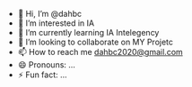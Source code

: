 - 👋 Hi, I’m @dahbc
- 👀 I’m interested in IA
- 🌱 I’m currently learning IA Intelegency
- 💞️ I’m looking to collaborate on MY Projetc
- 📫 How to reach me dahbc2020@gmail.com
- 😄 Pronouns: ...
- ⚡ Fun fact: ...

<!---
dahbc/dahbc is a ✨ special ✨ repository because its `README.md` (this file) appears on your GitHub profile.
You can click the Preview link to take a look at your changes.
--->
